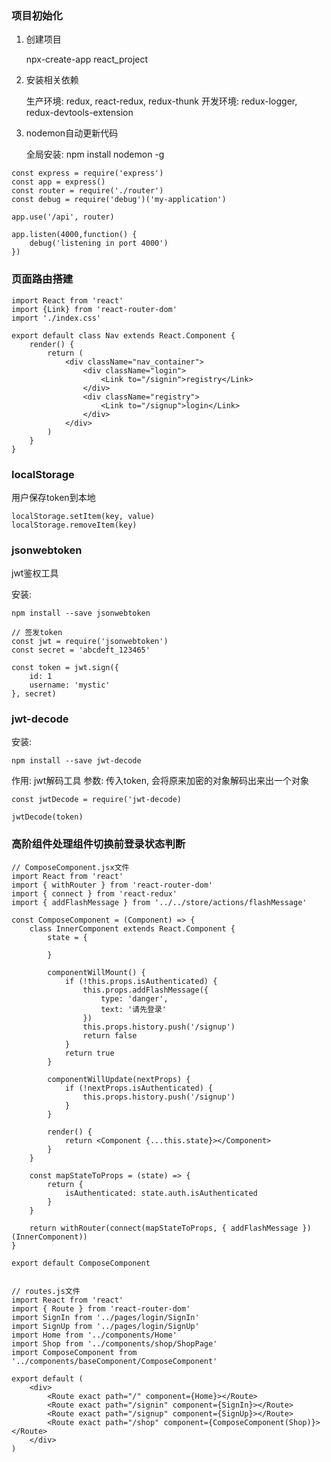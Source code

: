 ### 项目初始化

1. 创建项目 

    npx-create-app react_project

2. 安装相关依赖

    生产环境: redux, react-redux, redux-thunk
    开发环境: redux-logger, redux-devtools-extension

3. nodemon自动更新代码

    全局安装: npm install nodemon -g

``` 
const express = require('express')
const app = express()
const router = require('./router')
const debug = require('debug')('my-application')

app.use('/api', router)

app.listen(4000,function() {
    debug('listening in port 4000')
})
```

### 页面路由搭建

``` 
import React from 'react'
import {Link} from 'react-router-dom'
import './index.css'

export default class Nav extends React.Component {
    render() {
        return (
            <div className="nav_container">
                <div className="login">
                    <Link to="/signin">registry</Link>
                </div>
                <div className="registry">
                    <Link to="/signup">login</Link>
                </div>
            </div>
        )
    }
}
```

### localStorage

用户保存token到本地

``` 
localStorage.setItem(key, value)
localStorage.removeItem(key)
```

### jsonwebtoken 

jwt鉴权工具

安装:

    npm install --save jsonwebtoken

``` 
// 签发token
const jwt = require('jsonwebtoken')
const secret = 'abcdeft_123465'

const token = jwt.sign({
    id: 1
    username: 'mystic'
}, secret)
```

### jwt-decode

安装:

    npm install --save jwt-decode

作用: jwt解码工具
参数: 传入token, 会将原来加密的对象解码出来出一个对象

``` 
const jwtDecode = require('jwt-decode)

jwtDecode(token)
```

### 高阶组件处理组件切换前登录状态判断

``` 
// ComposeComponent.jsx文件
import React from 'react'
import { withRouter } from 'react-router-dom'
import { connect } from 'react-redux'
import { addFlashMessage } from '../../store/actions/flashMessage'

const ComposeComponent = (Component) => {
    class InnerComponent extends React.Component {
        state = {

        }

        componentWillMount() {
            if (!this.props.isAuthenticated) {
                this.props.addFlashMessage({
                    type: 'danger',
                    text: '请先登录'
                })
                this.props.history.push('/signup')
                return false
            }
            return true
        }

        componentWillUpdate(nextProps) {
            if (!nextProps.isAuthenticated) {
                this.props.history.push('/signup')
            }
        }

        render() {
            return <Component {...this.state}></Component>
        }
    }

    const mapStateToProps = (state) => {
        return {
            isAuthenticated: state.auth.isAuthenticated
        }
    }

    return withRouter(connect(mapStateToProps, { addFlashMessage })(InnerComponent))
}

export default ComposeComponent


// routes.js文件
import React from 'react'
import { Route } from 'react-router-dom'
import SignIn from '../pages/login/SignIn'
import SignUp from '../pages/login/SignUp'
import Home from '../components/Home'
import Shop from '../components/shop/ShopPage'
import ComposeComponent from '../components/baseComponent/ComposeComponent'

export default (
    <div>
        <Route exact path="/" component={Home}></Route>
        <Route exact path="/signin" component={SignIn}></Route>
        <Route exact path="/signup" component={SignUp}></Route>
        <Route exact path="/shop" component={ComposeComponent(Shop)}></Route>
    </div>
)
```
